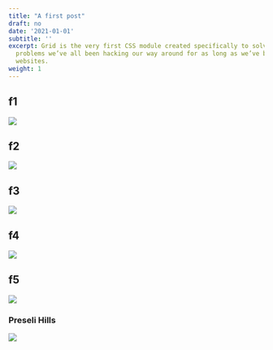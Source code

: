```yaml
---
title: "A first post"
draft: no
date: '2021-01-01'
subtitle: ''
excerpt: Grid is the very first CSS module created specifically to solve the layout
  problems we’ve all been hacking our way around for as long as we’ve been making
  websites.
weight: 1
---
```


## f1

![](fl1.jpg)

## f2

![](fl2.jpg)

## f3

![](fl3.jpg)

## f4

![](fl4.jpg)

## f5

![](fl5.jpg)

### Preseli Hills
![](Preseli_PANO.jpg)
